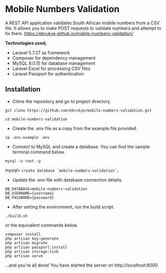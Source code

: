 # Mobile Numbers Validation

A REST API application validates South African mobile numbers from a CSV file. It allows you to make POST requests to validate numbers and attempt to fix them. https://ebrukye.github.io/mobile-numbers-validation/

**Technologies used;**
- Laravel 5.7.27 as framework
- Composer for dependency management
- MySQL 8.0.15 for database management
- Laravel Excel for processing CSV files
- Laravel Passport for authentication

## Installation
* Clone the repository and go to project directory.

`git clone https://github.com/ebrukye/mobile-numbers-validation.git`

`cd mobile-numbers-validation`

* Create the .env file as a copy from the example file provided.

`cp .env.example .env`

* Connect to MySQL and create a database. You can find the sample terminal command below.

`mysql -u root -p`

mysql> ``create database `mobile-numbers-validation`; ``


* Update the .env file with database connection details.

```
DB_DATABASE=mobile-numbers-validation
DB_USERNAME={username}
DB_PASSWORD={password}
```

* After setting the environment, run the build script.

`./build.sh`

or the equivalent commands below.

```
composer install
php artisan key:generate
php artisan migrate
php artisan passport:install
php artisan storage:link
php artisan serve
```

...and you're all done! You have started the server on http://localhost:8000
